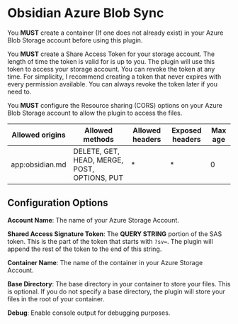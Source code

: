 # Obsidian Azure Blob Sync

You **MUST** create a container (If one does not already exist) in your Azure Blob Storage account before using this plugin.

You **MUST** create a Share Access Token for your storage account. The length of time the token is valid for is up to you. The plugin will use this token to access your storage account. You can revoke the token at any time. For simplicity, I recommend creating a token that never expires with every permission available. You can always revoke the token later if you need to.

You **MUST** configure the Resource sharing (CORS) options on your Azure Blob Storage account to allow the plugin to access the files.

| Allowed origins | Allowed methods | Allowed headers | Exposed headers | Max age |
| --------------- | --------------- | --------------- | -------------- | ------- |
| app:obsidian.md | DELETE, GET, HEAD, MERGE, POST, OPTIONS, PUT | * | * | 0 |

## Configuration Options

**Account Name**: The name of your Azure Storage Account.

**Shared Access Signature Token**: The **QUERY STRING** portion of the SAS token. This is the part of the token that starts with `?sv=`. The plugin will append the rest of the token to the end of this string.

**Container Name**: The name of the container in your Azure Storage Account.

**Base Directory**: The base directory in your container to store your files. This is optional. If you do not specify a base directory, the plugin will store your files in the root of your container.

**Debug**: Enable console output for debugging purposes.
